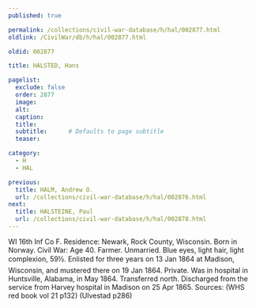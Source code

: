 ```yaml
---
published: true

permalink: /collections/civil-war-database/h/hal/002877.html
oldlink: /CivilWar/db/h/hal/002877.html

oldid: 002877

title: HALSTED, Hans

pagelist:
  exclude: false
  order: 2877
  image: 
  alt:
  caption:
  title:
  subtitle:      # Defaults to page subtitle
  teaser:

category: 
  - H 
  - HAL

previous:
  title: HALM, Andrew O.
  url: /collections/civil-war-database/h/hal/002876.html  
next:
  title: HALSTEINE, Paul
  url: /collections/civil-war-database/h/hal/002878.html   
---
```

WI 16th Inf Co F. Residence: Newark, Rock County, Wisconsin. Born in Norway. Civil War: Age 40. Farmer. Unmarried. Blue eyes, light hair, light complexion, 5&#146;9&frac12;&#148;. Enlisted for three years on 13 Jan 1864 at Madison, Wisconsin, and mustered there on 19 Jan 1864. Private. Was in hospital in Huntsville, Alabama, in May 1864. Transferred north. Discharged from the service from Harvey hospital in Madison on 25 Apr 1865. Sources: (WHS red book vol 21 p132) (Ulvestad p286)